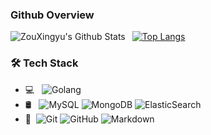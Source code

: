 ### Github Overview
<img align="left" alt="ZouXingyu's Github Stats" src="https://github-immortality.vercel.app/api?username=zouxingyuks&include_all_commits=true" />    &nbsp;
[![Top Langs](https://github-readme-stats.vercel.app/api/top-langs/?username=zouxingyuks)](https://github.com/anuraghazra/github-readme-stats) 
### 🛠 Tech Stack

- 💻 &#160; ![Golang](https://img.shields.io/badge/-Golang-333333?style=flat&logo=go&logoColor=007396)
- 🛢 &#160; ![MySQL](https://img.shields.io/badge/-MySQL-333333?style=flat&logo=mysql)
![MongoDB](https://img.shields.io/badge/-MongoDB-333333?style=flat&logo=mongodb)
![ElasticSearch](https://img.shields.io/badge/-ElasticSearch-333333?style=flat&logo=elasticsearch)
- 🔧 &#160;![Git](https://img.shields.io/badge/-Git-333333?style=flat&logo=git)
![GitHub](https://img.shields.io/badge/-GitHub-333333?style=flat&logo=github)
![Markdown](https://img.shields.io/badge/-Markdown-333333?style=flat&logo=markdown)

